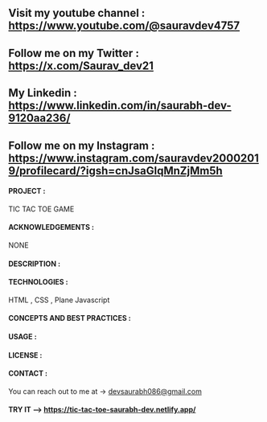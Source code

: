 ## Visit my youtube channel : https://www.youtube.com/@sauravdev4757
## Follow me on my Twitter : https://x.com/Saurav_dev21
## My Linkedin : https://www.linkedin.com/in/saurabh-dev-9120aa236/
## Follow me on my Instagram : https://www.instagram.com/sauravdev20002019/profilecard/?igsh=cnJsaGlqMnZjMm5h


#### PROJECT : 
TIC TAC TOE GAME

#### ACKNOWLEDGEMENTS :
NONE 

#### DESCRIPTION :

#### TECHNOLOGIES :

HTML , CSS , Plane Javascript 

#### CONCEPTS AND BEST PRACTICES :


#### USAGE :
#### LICENSE :
#### CONTACT : 

You can reach out to me at -> devsaurabh086@gmail.com

#### TRY IT --> https://tic-tac-toe-saurabh-dev.netlify.app/
